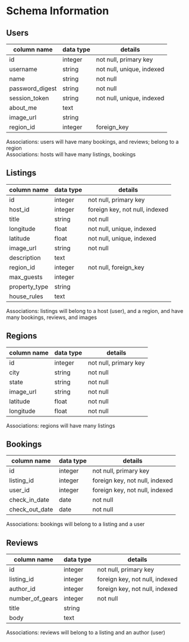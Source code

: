 # Schema Information

## Users


| column name     | data type | details                   |
|-----------------|-----------|---------------------------|
| id              | integer   | not null, primary key     |
| username        | string    | not null, unique, indexed |
| name            | string    | not null                  |
| password_digest | string    | not null                  |
| session_token   | string    | not null, unique, indexed |
| about_me        | text      |                           |
| image_url       | string    |                           |
| region_id       | integer   | foreign_key               |

Associations: users will have many bookings, and reviews; belong to a region		
Associations: hosts will have many listings, bookings		

## Listings
| column name   | data type | details                        |
|---------------|-----------|--------------------------------|
| id            | integer   | not null, primary key          |
| host_id       | integer   | foreign key, not null, indexed |
| title         | string    | not null                       |
| longitude     | float     | not null, unique, indexed      |
| latitude      | float     | not null, unique, indexed      |
| image_url     | string    | not null                       |
| description   | text      |                                |
| region_id     | integer   | not null, foreign_key          |
| max_guests    | integer   |                                |
| property_type | string    |                                |
| house_rules   | text      |                                |

Associations: listings will belong to a host (user), and a region, and have many bookings, reviews, and images		

## Regions
| column name | data type | details               |
|-------------|-----------|-----------------------|
| id          | integer   | not null, primary key |
| city        | string    | not null              |
| state       | string    | not null              |
| image_url   | string    | not null              |
| latitude    | float     | not null              |
| longitude   | float     | not null              |

Associations: regions will have many listings		

## Bookings
| column name    | data type | details                        |
|----------------|-----------|--------------------------------|
| id             | integer   | not null, primary key          |
| listing_id     | integer   | foreign key, not null, indexed |
| user_id        | integer   | foreign key, not null, indexed |
| check_in_date  | date      | not null                       |
| check_out_date | date      | not null                       |

Associations: bookings will belong to a listing and a user		

## Reviews

| column name     | data type | details                        |
|-----------------|-----------|--------------------------------|
| id              | integer   | not null, primary key          |
| listing_id      | integer   | foreign key, not null, indexed |
| author_id       | integer   | foreign key, not null, indexed |
| number_of_gears | integer   | not null                       |
| title           | string    |                                |
| body            | text      |                                |

Associations: reviews will belong to a listing and an author (user)		
